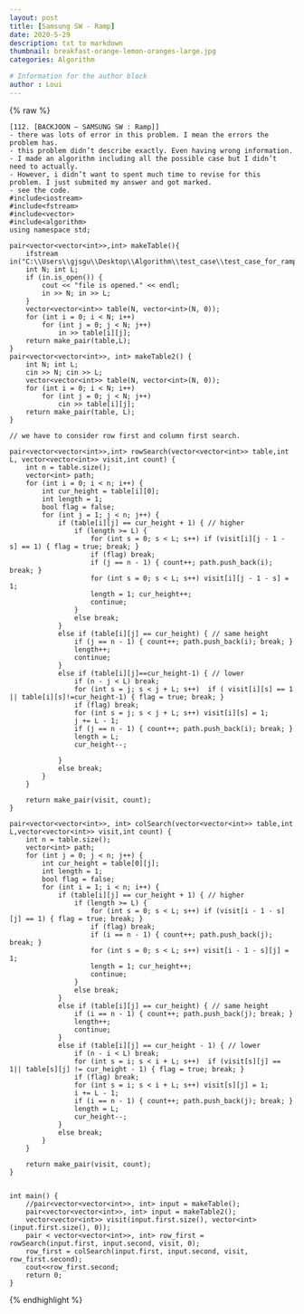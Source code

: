```yaml
---
layout: post
title: [Samsung SW - Ramp]
date: 2020-5-29
description: txt to markdown
thumbnail: breakfast-orange-lemon-oranges-large.jpg
categories: Algorithm

# Information for the author block
author : Loui
---
```


{% raw %}

	﻿[112. [BACKJOON – SAMSUNG SW : Ramp]]
	- there was lots of error in this problem. I mean the errors the problem has.
	- this problem didn’t describe exactly. Even having wrong information.
	- I made an algorithm including all the possible case but I didn’t need to actually.
	- However, i didn’t want to spent much time to revise for this problem. I just submited my answer and got marked.
	- see the code.
	#include<iostream>
	#include<fstream>
	#include<vector>
	#include<algorithm>
	using namespace std;
	
	pair<vector<vector<int>>,int> makeTable(){
		ifstream in("C:\\Users\\gjsgu\\Desktop\\Algorithm\\test_case\\test_case_for_ramp.txt");
		int N; int L;
		if (in.is_open()) {
			cout << "file is opened." << endl;
			in >> N; in >> L;
		}
		vector<vector<int>> table(N, vector<int>(N, 0));
		for (int i = 0; i < N; i++) 
			for (int j = 0; j < N; j++)
				in >> table[i][j];
		return make_pair(table,L);
	}
	pair<vector<vector<int>>, int> makeTable2() {
		int N; int L;
		cin >> N; cin >> L;
		vector<vector<int>> table(N, vector<int>(N, 0));
		for (int i = 0; i < N; i++)
			for (int j = 0; j < N; j++)
				cin >> table[i][j];
		return make_pair(table, L);
	}
	
	// we have to consider row first and column first search.
	
	pair<vector<vector<int>>,int> rowSearch(vector<vector<int>> table,int L, vector<vector<int>> visit,int count) {
		int n = table.size();
		vector<int> path;
		for (int i = 0; i < n; i++) {
			int cur_height = table[i][0];
			int length = 1;
			bool flag = false;
			for (int j = 1; j < n; j++) {
				if (table[i][j] == cur_height + 1) { // higher
					if (length >= L) {
						for (int s = 0; s < L; s++) if (visit[i][j - 1 - s] == 1) { flag = true; break; } 
						if (flag) break;
						if (j == n - 1) { count++; path.push_back(i); break; }
						for (int s = 0; s < L; s++) visit[i][j - 1 - s] = 1; 
						length = 1; cur_height++;
						continue;
					}
					else break;
				}
				else if (table[i][j] == cur_height) { // same height
					if (j == n - 1) { count++; path.push_back(i); break; }
					length++;
					continue;
				}
				else if (table[i][j]==cur_height-1) { // lower
					if (n - j < L) break;
					for (int s = j; s < j + L; s++)  if ( visit[i][s] == 1 || table[i][s]!=cur_height-1) { flag = true; break; }
					if (flag) break;
					for (int s = j; s < j + L; s++) visit[i][s] = 1;
					j += L - 1;
					if (j == n - 1) { count++; path.push_back(i); break; }
					length = L;
					cur_height--;
	
				}
				else break;
			}
		}
	
		return make_pair(visit, count);
	}
	
	pair<vector<vector<int>>, int> colSearch(vector<vector<int>> table,int L,vector<vector<int>> visit,int count) {
		int n = table.size();
		vector<int> path;
		for (int j = 0; j < n; j++) {
			int cur_height = table[0][j];
			int length = 1;
			bool flag = false;
			for (int i = 1; i < n; i++) {
				if (table[i][j] == cur_height + 1) { // higher
					if (length >= L) {
						for (int s = 0; s < L; s++) if (visit[i - 1 - s][j] == 1) { flag = true; break; }
						if (flag) break;
						if (i == n - 1) { count++; path.push_back(j); break; }
						for (int s = 0; s < L; s++) visit[i - 1 - s][j] = 1;
						length = 1; cur_height++;
						continue;
					}
					else break;
				}
				else if (table[i][j] == cur_height) { // same height
					if (i == n - 1) { count++; path.push_back(j); break; }
					length++;
					continue;
				}
				else if (table[i][j] == cur_height - 1) { // lower
					if (n - i < L) break;
					for (int s = i; s < i + L; s++)  if (visit[s][j] == 1|| table[s][j] != cur_height - 1) { flag = true; break; }
					if (flag) break;
					for (int s = i; s < i + L; s++) visit[s][j] = 1;
					i += L - 1;
					if (i == n - 1) { count++; path.push_back(j); break; }
					length = L;
					cur_height--;
				}
				else break;
			}
		}
		
		return make_pair(visit, count);
	}
	
	
	int main() {
		//pair<vector<vector<int>>, int> input = makeTable();
		pair<vector<vector<int>>, int> input = makeTable2();
		vector<vector<int>> visit(input.first.size(), vector<int>(input.first.size(), 0));
		pair < vector<vector<int>>, int> row_first = rowSearch(input.first, input.second, visit, 0);
		row_first = colSearch(input.first, input.second, visit, row_first.second);
		cout<<row_first.second;
		return 0;
	}
	
	
	
{% endhighlight %}

